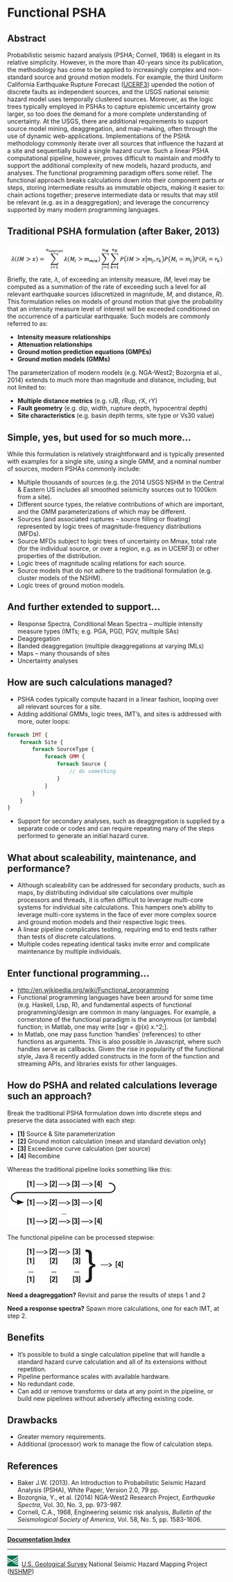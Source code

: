 # Functional PSHA

## Abstract

Probabilistic seismic hazard analysis (PSHA; Cornell, 1968) is elegant in its relative simplicity.
However, in the more than 40-years since its publication, the methodology has come to be applied
to increasingly complex and non-standard source and ground motion models. For example, the third
Uniform California Earthquake Rupture Forecast ([UCERF3](http://pubs.usgs.gov/of/2013/1165/))
upended the notion of discrete faults as independent sources, and the USGS national seismic hazard
model uses temporally clustered sources. Moreover, as the logic trees typically employed in PSHAs
to capture epistemic uncertainty grow larger, so too does the demand for a more complete
understanding of uncertainty. At the USGS, there are additional requirements to support source
model mining, deaggregation, and map-making, often through the use of dynamic web-applications.
Implementations of the PSHA methodology commonly iterate over all sources that influence the
hazard at a site and sequentially build a single hazard curve. Such a linear PSHA computational
pipeline, however, proves difficult to maintain and modify to support the additional complexity of
new models, hazard products, and analyses. The functional programming paradigm offers some relief.
The functional approach breaks calculations down into their component parts or steps, storing
intermediate results as immutable objects, making it easier to: chain actions together; preserve
intermediate data or results that may still be relevant (e.g. as in a deaggregation); and leverage
the concurrency supported by many modern programming languages.

## Traditional PSHA formulation (after Baker, 2013)

![image](images/psha-formula.png "PSHA formulation of Baker (2013)")
Briefly, the rate, *λ*, of exceeding an intensity measure, *IM*, level may be computed as a
summation of the rate of exceeding such a level for all relevant earthquake sources (discretized
in magnitude, *M*, and distance, *R*). This formulation relies on models of ground motion that
give the probability that an intensity measure level of interest will be exceeded conditioned on
the occurrence of a particular earthquake. Such models are commonly referred to as:

* __Intensity measure relationships__
* __Attenuation relationships__
* __Ground motion prediction equations (GMPEs)__
* __Ground motion models (GMMs)__

The parameterization of modern models (e.g. NGA-West2; Bozorgnia et al., 2014) extends to much
more than magnitude and distance, including, but not limited to:

* __Multiple distance metrics__ (e.g. rJB, rRup, rX, rY)
* __Fault geometry__ (e.g. dip, width, rupture depth, hypocentral depth)
* __Site characteristics__ (e.g. basin depth terms, site type or Vs30 value)

## Simple, yes, but used for so much more…

While this formulation is relatively straightforward and is typically presented with examples for
a single site, using a single GMM, and a nominal number of sources, modern PSHAs commonly include:

* Multiple thousands of sources (e.g. the 2014 USGS NSHM in the Central & Eastern US includes all
  smoothed seismicity sources out to 1000km from a site).
* Different source types, the relative contributions of which are important, and the GMM
  parameterizations of which may be different.
* Sources (and associated ruptures – source filling or floating) represented by logic trees of
  magnitude-frequency distributions (MFDs).
* Source MFDs subject to logic trees of uncertainty on Mmax, total rate (for the individual source,
  or over a region, e.g. as in UCERF3) or other properties of the distribution.
* Logic trees of magnitude scaling relations for each source.
* Source models that do not adhere to the traditional formulation (e.g. cluster models of the NSHM).
* Logic trees of ground motion models.

## And further extended to support…

* Response Spectra, Conditional Mean Spectra – multiple intensity measure types (IMTs; e.g. PGA,
  PGD, PGV, multiple SAs)
* Deaggregation
* Banded deaggregation (multiple deaggregations at varying IMLs)
* Maps – many thousands of sites
* Uncertainty analyses

## How are such calculations managed?

* PSHA codes typically compute hazard in a linear fashion, looping over all relevant sources for
  a site.
* Adding additional GMMs, logic trees, IMT’s, and sites is addressed with more, outer loops:

```PHP
foreach IMT {
    foreach Site {
        foreach SourceType {
            foreach GMM {
                foreach Source {
                    // do something
                }
            }
        }   
    }
}
```

* Support for secondary analyses, such as deaggregation is supplied by a separate code or codes
  and can require repeating many of the steps performed to generate an initial hazard curve.

## What about scaleability, maintenance, and performance?

* Although scaleability can be addressed for secondary products, such as maps, by distributing
  individual site calculations over multiple processors and threads, it is often difficult to
  leverage multi-core systems for individual site calculations. This hampers one’s ability to
  leverage multi-core systems in the face of ever more complex source and ground motion models and
  their respective logic trees.
* A linear pipeline complicates testing, requiring end to end tests rather than tests of discrete
  calculations.
* Multiple codes repeating identical tasks invite error and complicate maintenance by multiple
  individuals.

## Enter functional programming…

* <http://en.wikipedia.org/wiki/Functional_programming>
* Functional programming languages have been around for some time (e.g. Haskell, Lisp, R), and
  fundamental aspects of functional programming/design are common in many languages. For example,
  a cornerstone of the functional paradigm is the anonymous (or lambda) function; in Matlab, one
  may write [sqr = @(x) x.^2;].
* In Matlab, one may pass function ‘handles’ (references) to other functions as arguments. This
  is also possible in Javascript, where such handles serve as callbacks. Given the rise in
  popularity of the functional style, Java 8 recently added constructs in the form of the function
  and streaming APIs, and libraries exists for other languages.

## How do PSHA and related calculations leverage such an approach?

Break the traditional PSHA formulation down into discrete steps and preserve the data associated
with each step:

* **[1]** Source & Site parameterization
* **[2]** Ground motion calculation (mean and standard deviation only)
* **[3]** Exceedance curve calculation (per source)
* **[4]** Recombine

Whereas the traditional pipeline looks something like this:

![image](images/psha-linear.png "PSHA linear pipeline")

The functional pipeline can be processed stepwise:

![image](images/psha-functional.png "PSHA functional pipeline")

**Need a deagreggation?** Revisit and parse the results of steps 1 and 2

**Need a response spectra?** Spawn more calculations, one for each IMT, at step 2.

## Benefits

* It’s possible to build a single calculation pipeline that will handle a standard hazard curve
  calculation and all of its extensions without repetition.
* Pipeline performance scales with available hardware.
* No redundant code.
* Can add or remove transforms or data at any point in the pipeline, or build new pipelines
  without adversely affecting existing code.

## Drawbacks

* Greater memory requirements.
* Additional (processor) work to manage the flow of calculation steps.

## References

* Baker J.W. (2013). An Introduction to Probabilistic Seismic Hazard Analysis (PSHA), White Paper,
  Version 2.0, 79 pp.
* Bozorgnia, Y., et al. (2014) NGA-West2 Research Project, *Earthquake Spectra*, Vol. 30, No. 3,
  pp. 973-987.
* Cornell, C.A., 1968, Engineering seismic risk analysis, *Bulletin of the Seismological Society
  of America*, Vol. 58, No. 5, pp. 1583-1606.

---

[**Documentation Index**](docs/README.md)

---
![USGS logo](images/usgs-icon.png) &nbsp;[U.S. Geological Survey](https://www.usgs.gov)
National Seismic Hazard Mapping Project ([NSHMP](https://earthquake.usgs.gov/hazards/))
